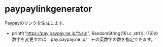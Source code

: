 # paypaylinkgenerator
Paypayのリンクを生成します。

+ printf("https://pay.paypay.ne.jp/%s\n", RandomString(16).c_str());
(16)の数字を変更すれば　pay.paypay.ne.jp/　←の英数字の数を指定できます。

